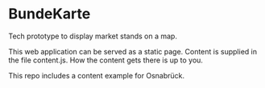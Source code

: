 # BundeKarte
Tech prototype to display market stands on a map.

This web application can be served as a static page. Content is supplied in the file content.js. How the content gets there is up to you.

This repo includes a content example for Osnabrück.
